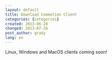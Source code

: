 ```yaml
---
layout: default
title: Download Commotion Client
categories: {categories}
created: 2013-06-28
changed: 2013-07-26
post_author: grady
lang: en
---
```

  <p>Linux, Windows and MacOS clients coming soon!</p> 
